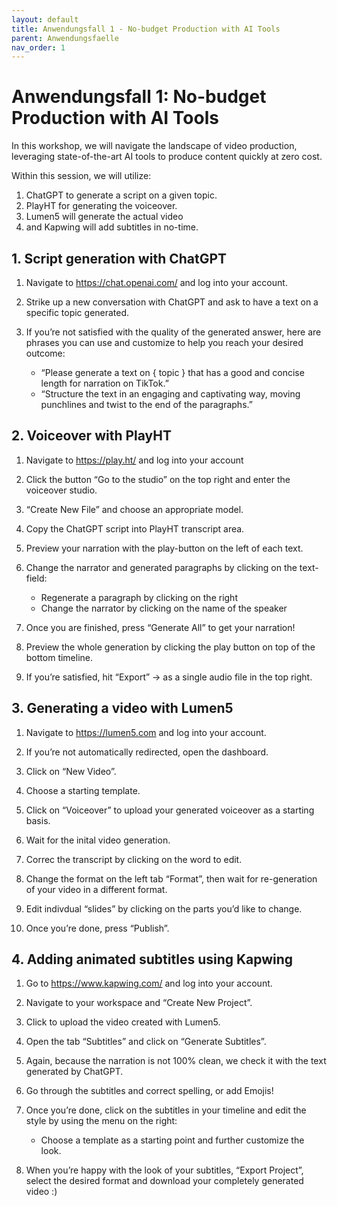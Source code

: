 ```yaml
---
layout: default
title: Anwendungsfall 1 - No-budget Production with AI Tools
parent: Anwendungsfaelle
nav_order: 1
---
```



# Anwendungsfall 1: No-budget Production with AI Tools

In this workshop, we will navigate the landscape of video production, leveraging state-of-the-art AI tools to produce content quickly at zero cost.

Within this session, we will utilize:
1. ChatGPT to generate a script on a given topic.
2. PlayHT for generating the voiceover.
3. Lumen5 will generate the actual video
4. and Kapwing will add subtitles in no-time.

## 1. Script generation with ChatGPT

1. Navigate to https://chat.openai.com/ and log into your account.

2. Strike up a new conversation with ChatGPT and ask to have a text on a specific topic generated.

3. If you’re not satisfied with the quality of the generated answer, here are phrases you can use and customize to help you reach your desired outcome:

    - “Please generate a text on { topic } that has a good and concise length for narration on TikTok.”
    - “Structure the text in an engaging and captivating way, moving punchlines and twist to the end of the paragraphs.”

## 2. Voiceover with PlayHT

1. Navigate to https://play.ht/ and log into your account

2. Click the button “Go to the studio” on the top right and enter the voiceover studio.

3. “Create New File” and choose an appropriate model.

4. Copy the ChatGPT script into PlayHT transcript area.

5. Preview your narration with the play-button on the left of each text.

6. Change the narrator and generated paragraphs by clicking on the text-field:

    - Regenerate a paragraph by clicking on the right
    - Change the narrator by clicking on the name of the speaker

7. Once you are finished, press “Generate All” to get your narration!

8. Preview the whole generation by clicking the play button on top of the bottom timeline.

9. If you’re satisfied, hit “Export” → as a single audio file in the top right.

## 3. Generating a video with Lumen5

1. Navigate to https://lumen5.com and log into your account.

2. If you’re not automatically redirected, open the dashboard.

3. Click on “New Video”.

4. Choose a starting template.

5. Click on “Voiceover” to upload your generated voiceover as a starting basis.

6. Wait for the inital video generation.

7. Correc the transcript by clicking on the word to edit.

8. Change the format on the left tab “Format”, then wait for re-generation of your video in a different format.

9. Edit indivdual “slides” by clicking on the parts you’d like to change.

10. Once you’re done, press “Publish”.

## 4. Adding animated subtitles using Kapwing

1. Go to https://www.kapwing.com/ and log into your account.

2. Navigate to your workspace and “Create New Project”.

3. Click to upload the video created with Lumen5.

4. Open the tab “Subtitles” and click on “Generate Subtitles”.

5. Again, because the narration is not 100% clean, we check it with the text generated by ChatGPT.

6. Go through the subtitles and correct spelling, or add Emojis!

7. Once you’re done, click on the subtitles in your timeline and edit the style by using the menu on the right:

    - Choose a template as a starting point and further customize the look.

8. When you’re happy with the look of your subtitles, “Export Project”, select the desired format and download your completely generated video :)
